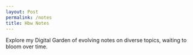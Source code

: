 ```yaml
---
layout: Post
permalink: /notes
title: Hbw Notes
---
```


Explore my Digital Garden of evolving notes on diverse topics, waiting to bloom over time.
